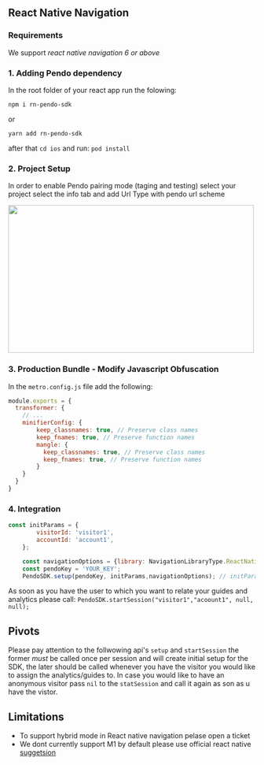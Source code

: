 
<a name="react-native-navigation_anchor"></a>
## React Native Navigation
### Requirements
We support  _react native navigation 6 or above_

### 1. Adding Pendo dependency
In the root folder of your react app run the folowing:
```
npm i rn-pendo-sdk  
```

or 

```
yarn add rn-pendo-sdk
```
after that `cd ios` and run:
`pod install `

### 2. Project Setup
In order to enable Pendo pairing mode (taging and testing) select your project select the info tab and add Url Type with pendo url scheme 

<img src="https://user-images.githubusercontent.com/56674958/144723345-15c54098-28db-414c-90da-ef4a5256ae6a.png" width="500" height="300">

### 3. Production Bundle - Modify Javascript Obfuscation
In the `metro.config.js` file add the following:
```javascript
module.exports = {
  transformer: {
    // ...
    minifierConfig: {
        keep_classnames: true, // Preserve class names
        keep_fnames: true, // Preserve function names
        mangle: {
          keep_classnames: true, // Preserve class names
          keep_fnames: true, // Preserve function names
        }
    }
  }
}
```

### 4. Integration

```javascript
const initParams = {
        visitorId: 'visitor1',
        accountId: 'account1',
    };

    const navigationOptions = {library: NavigationLibraryType.ReactNativeNavigation, navigation: Navigation};
    const pendoKey = 'YOUR_KEY';
    PendoSDK.setup(pendoKey, initParams,navigationOptions); // initParams is optional.
```
As soon as you have the user to which you want to relate your guides and analytics please call:
```PendoSDK.startSession("visitor1","acoount1", null, null);```

## Pivots
Please pay attention to the follwowing api's ``` setup ``` and ```startSession``` the former *must* be called once per session and will create initial setup for the SDK, the later should be called whenever you have the visitor you would like to assign the analytics/guides to. In case you would like to have an anonymous visitor pass ```nil``` to the ```statSession``` and call it again as son as u have the vistor. 

## Limitations
* To support hybrid mode in React native navigation pelase open a ticket
* We dont currently support M1 by default please use official react native [suggetsion](https://github.com/facebook/react-native/issues/31941)
